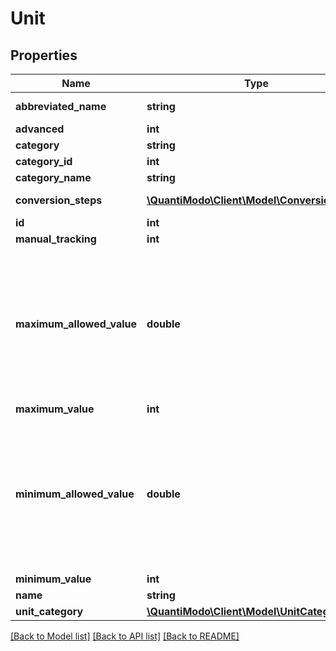 # Unit

## Properties
Name | Type | Description | Notes
------------ | ------------- | ------------- | -------------
**abbreviated_name** | **string** | Unit abbreviation | 
**advanced** | **int** | Ex: 1 | [optional] 
**category** | **string** | Unit category | 
**category_id** | **int** | Ex: 6 | [optional] 
**category_name** | **string** | Ex: Miscellany | [optional] 
**conversion_steps** | [**\QuantiModo\Client\Model\ConversionStep[]**](ConversionStep.md) | Conversion steps list | 
**id** | **int** | Ex: 29 | [optional] 
**manual_tracking** | **int** | Ex: 0 | [optional] 
**maximum_allowed_value** | **double** | The maximum allowed value for measurements. While you can record a value above this maximum, it will be excluded from the correlation analysis. | [optional] 
**maximum_value** | **int** | Ex: 4 | 
**minimum_allowed_value** | **double** | The minimum allowed value for measurements. While you can record a value below this minimum, it will be excluded from the correlation analysis. | [optional] 
**minimum_value** | **int** | Ex: 0 | [optional] 
**name** | **string** | Unit name | 
**unit_category** | [**\QuantiModo\Client\Model\UnitCategory**](UnitCategory.md) |  | 

[[Back to Model list]](../README.md#documentation-for-models) [[Back to API list]](../README.md#documentation-for-api-endpoints) [[Back to README]](../README.md)


